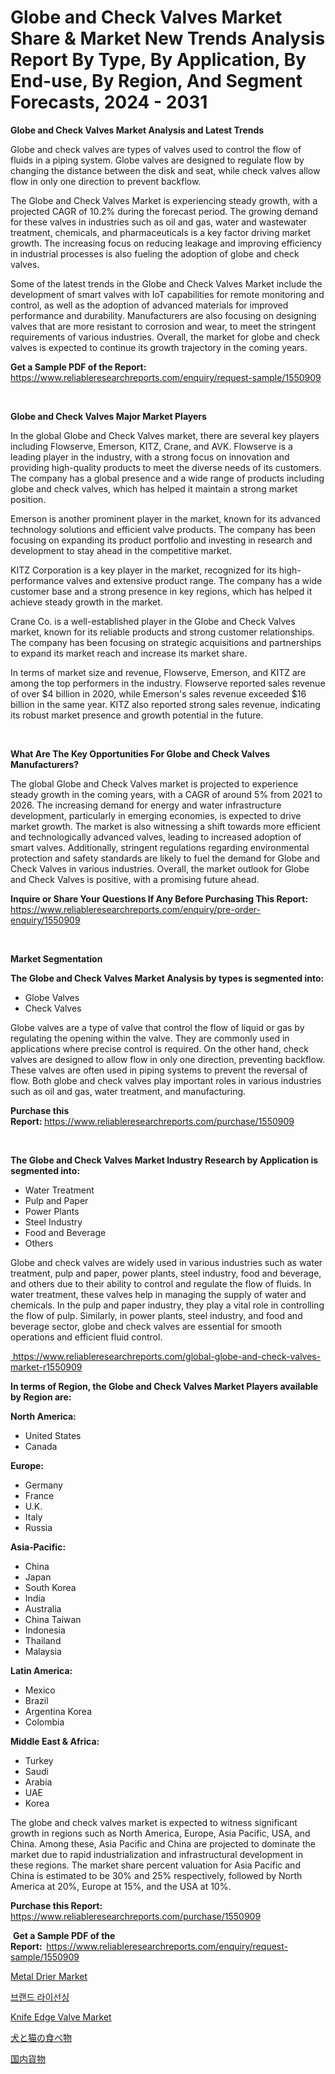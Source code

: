 <p><h1>Globe and Check Valves Market Share & Market New Trends Analysis Report By Type, By Application, By End-use, By Region, And Segment Forecasts, 2024 - 2031</h1></p><p><strong>Globe and Check Valves Market Analysis and Latest Trends</strong></p>
<p><p>Globe and check valves are types of valves used to control the flow of fluids in a piping system. Globe valves are designed to regulate flow by changing the distance between the disk and seat, while check valves allow flow in only one direction to prevent backflow.</p><p>The Globe and Check Valves Market is experiencing steady growth, with a projected CAGR of 10.2% during the forecast period. The growing demand for these valves in industries such as oil and gas, water and wastewater treatment, chemicals, and pharmaceuticals is a key factor driving market growth. The increasing focus on reducing leakage and improving efficiency in industrial processes is also fueling the adoption of globe and check valves.</p><p>Some of the latest trends in the Globe and Check Valves Market include the development of smart valves with IoT capabilities for remote monitoring and control, as well as the adoption of advanced materials for improved performance and durability. Manufacturers are also focusing on designing valves that are more resistant to corrosion and wear, to meet the stringent requirements of various industries. Overall, the market for globe and check valves is expected to continue its growth trajectory in the coming years.</p></p>
<p><strong>Get a Sample PDF of the Report:&nbsp;</strong> <a href="https://www.reliableresearchreports.com/enquiry/request-sample/1550909">https://www.reliableresearchreports.com/enquiry/request-sample/1550909</a></p>
<p>&nbsp;</p>
<p><strong>Globe and Check Valves Major Market Players</strong></p>
<p><p>In the global Globe and Check Valves market, there are several key players including Flowserve, Emerson, KITZ, Crane, and AVK. Flowserve is a leading player in the industry, with a strong focus on innovation and providing high-quality products to meet the diverse needs of its customers. The company has a global presence and a wide range of products including globe and check valves, which has helped it maintain a strong market position.</p><p>Emerson is another prominent player in the market, known for its advanced technology solutions and efficient valve products. The company has been focusing on expanding its product portfolio and investing in research and development to stay ahead in the competitive market.</p><p>KITZ Corporation is a key player in the market, recognized for its high-performance valves and extensive product range. The company has a wide customer base and a strong presence in key regions, which has helped it achieve steady growth in the market.</p><p>Crane Co. is a well-established player in the Globe and Check Valves market, known for its reliable products and strong customer relationships. The company has been focusing on strategic acquisitions and partnerships to expand its market reach and increase its market share.</p><p>In terms of market size and revenue, Flowserve, Emerson, and KITZ are among the top performers in the industry. Flowserve reported sales revenue of over $4 billion in 2020, while Emerson's sales revenue exceeded $16 billion in the same year. KITZ also reported strong sales revenue, indicating its robust market presence and growth potential in the future.</p></p>
<p>&nbsp;</p>
<p><strong>What Are The Key Opportunities For Globe and Check Valves Manufacturers?</strong></p>
<p><p>The global Globe and Check Valves market is projected to experience steady growth in the coming years, with a CAGR of around 5% from 2021 to 2026. The increasing demand for energy and water infrastructure development, particularly in emerging economies, is expected to drive market growth. The market is also witnessing a shift towards more efficient and technologically advanced valves, leading to increased adoption of smart valves. Additionally, stringent regulations regarding environmental protection and safety standards are likely to fuel the demand for Globe and Check Valves in various industries. Overall, the market outlook for Globe and Check Valves is positive, with a promising future ahead.</p></p>
<p><strong>Inquire or Share Your Questions If Any Before Purchasing This Report:</strong> <a href="https://www.reliableresearchreports.com/enquiry/pre-order-enquiry/1550909">https://www.reliableresearchreports.com/enquiry/pre-order-enquiry/1550909</a></p>
<p>&nbsp;</p>
<p><strong>Market Segmentation</strong></p>
<p><strong>The Globe and Check Valves Market Analysis by types is segmented into:</strong></p>
<p><ul><li>Globe Valves</li><li>Check Valves</li></ul></p>
<p><p>Globe valves are a type of valve that control the flow of liquid or gas by regulating the opening within the valve. They are commonly used in applications where precise control is required. On the other hand, check valves are designed to allow flow in only one direction, preventing backflow. These valves are often used in piping systems to prevent the reversal of flow. Both globe and check valves play important roles in various industries such as oil and gas, water treatment, and manufacturing.</p></p>
<p><strong>Purchase this Report:&nbsp;</strong><a href="https://www.reliableresearchreports.com/purchase/1550909">https://www.reliableresearchreports.com/purchase/1550909</a></p>
<p>&nbsp;</p>
<p><strong>The Globe and Check Valves Market Industry Research by Application is segmented into:</strong></p>
<p><ul><li>Water Treatment</li><li>Pulp and Paper</li><li>Power Plants</li><li>Steel Industry</li><li>Food and Beverage</li><li>Others</li></ul></p>
<p><p>Globe and check valves are widely used in various industries such as water treatment, pulp and paper, power plants, steel industry, food and beverage, and others due to their ability to control and regulate the flow of fluids. In water treatment, these valves help in managing the supply of water and chemicals. In the pulp and paper industry, they play a vital role in controlling the flow of pulp. Similarly, in power plants, steel industry, and food and beverage sector, globe and check valves are essential for smooth operations and efficient fluid control.</p></p>
<p><a href="https://www.reliableresearchreports.com/global-globe-and-check-valves-market-r1550909">&nbsp;https://www.reliableresearchreports.com/global-globe-and-check-valves-market-r1550909</a></p>
<p><strong>In terms of Region, the Globe and Check Valves Market Players available by Region are:</strong></p>
<p>
    <p> <strong> North America: </strong>
        <ul>
            <li>United States</li>
            <li>Canada</li>
        </ul>
        </p> 
    <p> <strong> Europe: </strong>
        <ul>
            <li>Germany</li>
            <li>France</li>
            <li>U.K.</li>
            <li>Italy</li>
            <li>Russia</li>
        </ul>
        </p> 
    <p> <strong> Asia-Pacific: </strong>
        <ul>
            <li>China</li>
            <li>Japan</li>
            <li>South Korea</li>
            <li>India</li>
            <li>Australia</li>
            <li>China Taiwan</li>
            <li>Indonesia</li>
            <li>Thailand</li>
            <li>Malaysia</li>
        </ul>
        </p> 
    <p> <strong> Latin America: </strong>
        <ul>
            <li>Mexico</li>
            <li>Brazil</li>
            <li>Argentina Korea</li>
            <li>Colombia</li>
        </ul>
        </p> 
    <p> <strong> Middle East & Africa: </strong>
        <ul>
            <li>Turkey</li>
            <li>Saudi</li>
            <li>Arabia</li>
            <li>UAE</li>
            <li>Korea</li>
        </ul>
    </p>
    </p>
<p><p>The globe and check valves market is expected to witness significant growth in regions such as North America, Europe, Asia Pacific, USA, and China. Among these, Asia Pacific and China are projected to dominate the market due to rapid industrialization and infrastructural development in these regions. The market share percent valuation for Asia Pacific and China is estimated to be 30% and 25% respectively, followed by North America at 20%, Europe at 15%, and the USA at 10%.</p></p>
<p><strong>Purchase this Report: </strong><a href="https://www.reliableresearchreports.com/purchase/1550909">https://www.reliableresearchreports.com/purchase/1550909</a></p>
<p>&nbsp;<strong>Get a Sample PDF of the Report:&nbsp;&nbsp;</strong><a href="https://www.reliableresearchreports.com/enquiry/request-sample/1550909">https://www.reliableresearchreports.com/enquiry/request-sample/1550909</a></p>
<p><strong></strong></p>
<p><p><a href="https://issuu.com/reportprime-2/docs/metal-drier-market-size-2030.pptx">Metal Drier Market</a></p><p><a href="https://github.com/TrevorKruvalis5678/Market-Research-Report-List-1/blob/main/319085325022.md">브랜드 라이선싱</a></p><p><a href="https://github.com/elizabethdagraca/Market-Research-Report-List-2/blob/main/knife-edge-valve-market.md">Knife Edge Valve Market</a></p><p><a href="https://github.com/avwofrml53535/Market-Research-Report-List-1/blob/main/143375127183.md">犬と猫の食べ物</a></p><p><a href="https://github.com/vtbvgl20191192/Market-Research-Report-List-1/blob/main/495001627184.md">国内貨物</a></p></p>